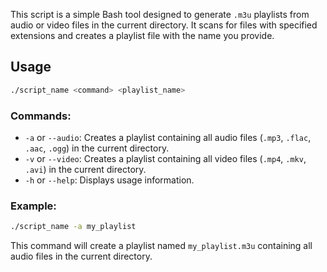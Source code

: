 This script is a simple Bash tool designed to generate `.m3u` playlists from audio or video files in the current directory. It scans for files with specified extensions and creates a playlist file with the name you provide. 

## Usage

```bash
./script_name <command> <playlist_name>
```

### Commands:

- `-a` or `--audio`: Creates a playlist containing all audio files (`.mp3`, `.flac`, `.aac`, `.ogg`) in the current directory.
- `-v` or `--video`: Creates a playlist containing all video files (`.mp4`, `.mkv`, `.avi`) in the current directory.
- `-h` or `--help`: Displays usage information.

### Example:

```bash
./script_name -a my_playlist
```

This command will create a playlist named `my_playlist.m3u` containing all audio files in the current directory.

